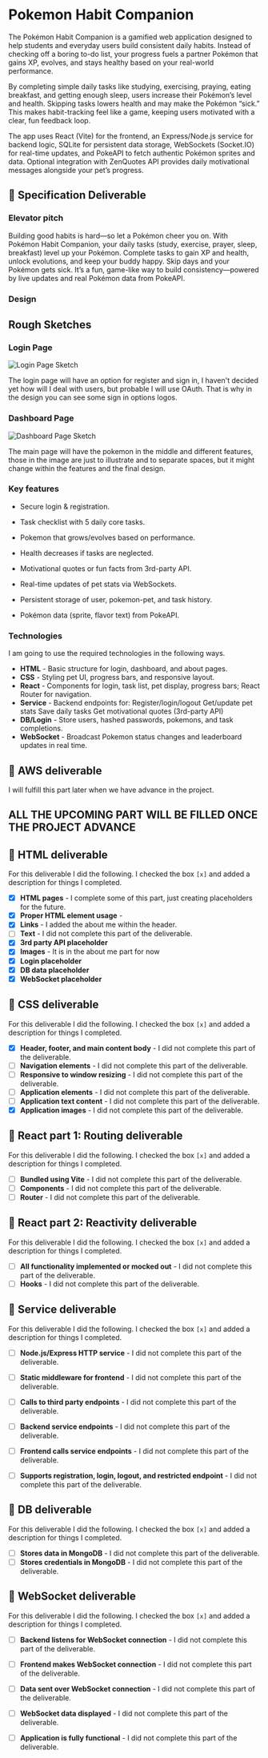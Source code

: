 # Pokemon Habit Companion

The Pokémon Habit Companion is a gamified web application designed to help students and everyday users build consistent daily habits. Instead of checking off a boring to-do list, your progress fuels a partner Pokémon that gains XP, evolves, and stays healthy based on your real-world performance.

By completing simple daily tasks like studying, exercising, praying, eating breakfast, and getting enough sleep, users increase their Pokémon’s level and health. Skipping tasks lowers health and may make the Pokémon “sick.” This makes habit-tracking feel like a game, keeping users motivated with a clear, fun feedback loop.

The app uses React (Vite) for the frontend, an Express/Node.js service for backend logic, SQLite for persistent data storage, WebSockets (Socket.IO) for real-time updates, and PokeAPI to fetch authentic Pokémon sprites and data. Optional integration with ZenQuotes API provides daily motivational messages alongside your pet’s progress.

## 🚀 Specification Deliverable

### Elevator pitch

Building good habits is hard—so let a Pokémon cheer you on. With Pokémon Habit Companion, your daily tasks (study, exercise, prayer, sleep, breakfast) level up your Pokémon. Complete tasks to gain XP and health, unlock evolutions, and keep your buddy happy. Skip days and your Pokémon gets sick. It’s a fun, game-like way to build consistency—powered by live updates and real Pokémon data from PokeAPI.

### Design
## Rough Sketches

### Login Page
![Login Page Sketch](docs/loginSketch.png)

The login page will have an option for register and sign in, I haven't decided yet how will I deal with users, but probable I will use OAuth. That is why in the design you can see some sign in options logos.

### Dashboard Page
![Dashboard Page Sketch](docs/MainSketch.png)

The main page will have the pokemon in the middle and different features, those in the image are just to illustrate and to separate spaces, but it might change within the features and the final design. 

### Key features

- Secure login & registration.

- Task checklist with 5 daily core tasks.

- Pokemon that grows/evolves based on performance.

- Health decreases if tasks are neglected.

- Motivational quotes or fun facts from 3rd-party API.

- Real-time updates of pet stats via WebSockets.

- Persistent storage of user, pokemon-pet, and task history.

- Pokémon data (sprite, flavor text) from PokeAPI.

### Technologies

I am going to use the required technologies in the following ways.

- **HTML** - Basic structure for login, dashboard, and about pages.
- **CSS** - Styling pet UI, progress bars, and responsive layout.
- **React** - Components for login, task list, pet display, progress bars; React Router for navigation.
- **Service** - Backend endpoints for:
                    Register/login/logout
                    Get/update pet stats
                    Save daily tasks
                    Get motivational quotes (3rd-party API) 
- **DB/Login** - Store users, hashed passwords, pokemons, and task completions. 
- **WebSocket** - Broadcast Pokemon status changes and leaderboard updates in real time.

## 🚀 AWS deliverable

I will fulfill this part later when we have advance in the project.

## ALL THE UPCOMING PART WILL BE FILLED ONCE THE PROJECT ADVANCE

## 🚀 HTML deliverable

For this deliverable I did the following. I checked the box `[x]` and added a description for things I completed.

- [x] **HTML pages** - I complete some of this part, just creating placeholders for the future.
- [x] **Proper HTML element usage** - 
- [x] **Links** - I added the about me within the header.
- [ ] **Text** - I did not complete this part of the deliverable.
- [x] **3rd party API placeholder** 
- [x] **Images** - It is in the about me part for now
- [x] **Login placeholder** 
- [x] **DB data placeholder** 
- [x] **WebSocket placeholder** 

## 🚀 CSS deliverable

For this deliverable I did the following. I checked the box `[x]` and added a description for things I completed.

- [x] **Header, footer, and main content body** - I did not complete this part of the deliverable.
- [ ] **Navigation elements** - I did not complete this part of the deliverable.
- [ ] **Responsive to window resizing** - I did not complete this part of the deliverable.
- [ ] **Application elements** - I did not complete this part of the deliverable.
- [ ] **Application text content** - I did not complete this part of the deliverable.
- [x] **Application images** - I did not complete this part of the deliverable.

## 🚀 React part 1: Routing deliverable

For this deliverable I did the following. I checked the box `[x]` and added a description for things I completed.

- [ ] **Bundled using Vite** - I did not complete this part of the deliverable.
- [ ] **Components** - I did not complete this part of the deliverable.
- [ ] **Router** - I did not complete this part of the deliverable.

## 🚀 React part 2: Reactivity deliverable

For this deliverable I did the following. I checked the box `[x]` and added a description for things I completed.

- [ ] **All functionality implemented or mocked out** - I did not complete this part of the deliverable.
- [ ] **Hooks** - I did not complete this part of the deliverable.

## 🚀 Service deliverable

For this deliverable I did the following. I checked the box `[x]` and added a description for things I completed.

- [ ] **Node.js/Express HTTP service** - I did not complete this part of the deliverable.
- [ ] **Static middleware for frontend** - I did not complete this part of the deliverable.
- [ ] **Calls to third party endpoints** - I did not complete this part of the deliverable.
- [ ] **Backend service endpoints** - I did not complete this part of the deliverable.
- [ ] **Frontend calls service endpoints** - I did not complete this part of the deliverable.
- [ ] **Supports registration, login, logout, and restricted endpoint** - I did not complete this part of the deliverable.


## 🚀 DB deliverable

For this deliverable I did the following. I checked the box `[x]` and added a description for things I completed.

- [ ] **Stores data in MongoDB** - I did not complete this part of the deliverable.
- [ ] **Stores credentials in MongoDB** - I did not complete this part of the deliverable.

## 🚀 WebSocket deliverable

For this deliverable I did the following. I checked the box `[x]` and added a description for things I completed.

- [ ] **Backend listens for WebSocket connection** - I did not complete this part of the deliverable.
- [ ] **Frontend makes WebSocket connection** - I did not complete this part of the deliverable.
- [ ] **Data sent over WebSocket connection** - I did not complete this part of the deliverable.
- [ ] **WebSocket data displayed** - I did not complete this part of the deliverable.
- [ ] **Application is fully functional** - I did not complete this part of the deliverable.


